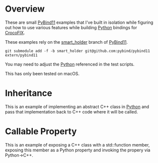 # Overview

These are small [PyBind11](https://github.com/pybind/pybind11) examples that I've built in isolation while figuring out how to use various features while building [Python](https://www.python.org) bindings for [CrocoFIX](https://github.com/GaryHughes/crocofix).

These examples rely on the [smart_holder](https://github.com/pybind/pybind11/tree/smart_holder) branch of [PyBind11](https://github.com/pybind/pybind11). 

`git submodule add -f -b smart_holder git@github.com:pybind/pybind11 extern/pybind11`

You may need to adjust the [Python](https://www.python.org) referenced in the test scripts.

This has only been tested on macOS.

# Inheritance

This is an example of implementing an abstract C++ class in [Python](https://www.python.org) and pass that implementation back to C++ code where it will be called.

# Callable Property

This is an example of exposing a C++ class with a std::function member, exposing this member as a Python property and invoking the propery via Python->C++.
